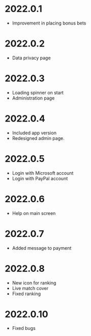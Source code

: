 # 2022.0.1

- Improvement in placing bonus bets

# 2022.0.2

- Data privacy page

# 2022.0.3

- Loading spinner on start
- Administration page

# 2022.0.4

- Included app version
- Redesigned admin page.

# 2022.0.5

- Login with Microsoft account
- Login with PayPal account

# 2022.0.6

- Help on main screen

# 2022.0.7

- Added message to payment

# 2022.0.8

- New icon for ranking
- Live match cover
- Fixed ranking

# 2022.0.10

- Fixed bugs
